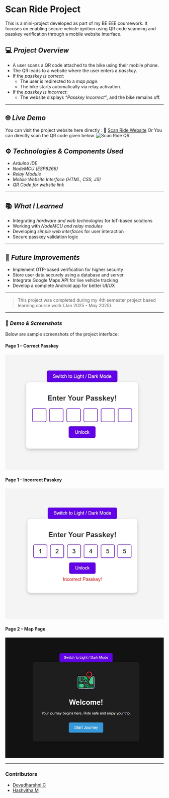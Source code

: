 # Scan Ride Project

This is a mini-project developed as part of my BE EEE coursework. It focuses on enabling secure vehicle ignition using QR code scanning and passkey verification through a mobile website interface.

## 💻 *Project Overview*

- A user scans a QR code attached to the bike using their mobile phone.
- The QR leads to a website where the user enters a *passkey*.
- If the *passkey is correct*:
  - The user is redirected to a *map page*.
  - The bike starts automatically via relay activation.
- If the *passkey is incorrect*:
  - The website displays *“Passkey Incorrect”*, and the bike remains off.

---

## 🌐 *Live Demo*

You can visit the project website here directly : 🔗 [Scan Ride Website](https://scan-ride.vercel.app/)
Or 
You can directly scan the QR code given below.
![Scan Ride QR](https://github.com/user-attachments/assets/6b26ed45-4147-4b58-8fe6-78e20a30cc53)




## ⚙ *Technologies & Components Used*

- *Arduino IDE*
- *NodeMCU (ESP8266)*
- *Relay Module*
- *Mobile Website Interface (HTML, CSS, JS)*
- *QR Code for website link*

---

## 📚 *What I Learned*

- Integrating *hardware and web technologies* for IoT-based solutions
- Working with *NodeMCU and relay modules*
- Developing *simple web interfaces* for user interaction
- Secure passkey validation logic

---

## 🚀 *Future Improvements*

- Implement OTP-based verification for higher security  
- Store user data securely using a database and server  
- Integrate Google Maps API for live vehicle tracking  
- Develop a complete Android app for better UI/UX

---

> This project was completed during my 4th semester project based learning course work (Jan 2025 - May 2025).
---

### 📸 *Demo & Screenshots*


Below are sample screenshots of the project interface:

#### Page 1 – Correct Passkey
![Page 1 – Correct Passkey](Page%201.jpg)

#### Page 1 – Incorrect Passkey
![Page 1 – Incorrect Passkey](Page%201%20-%20incorrect%20passkey.jpg)

#### Page 2 – Map Page
![Page 2 – Map Page](Page%202.jpg)

---
### Contributors 
- [Devadharshni C](https://github.com/DEVADHARSHNI57) 
- [Hashvitha M](https://github.com/HashviM)



